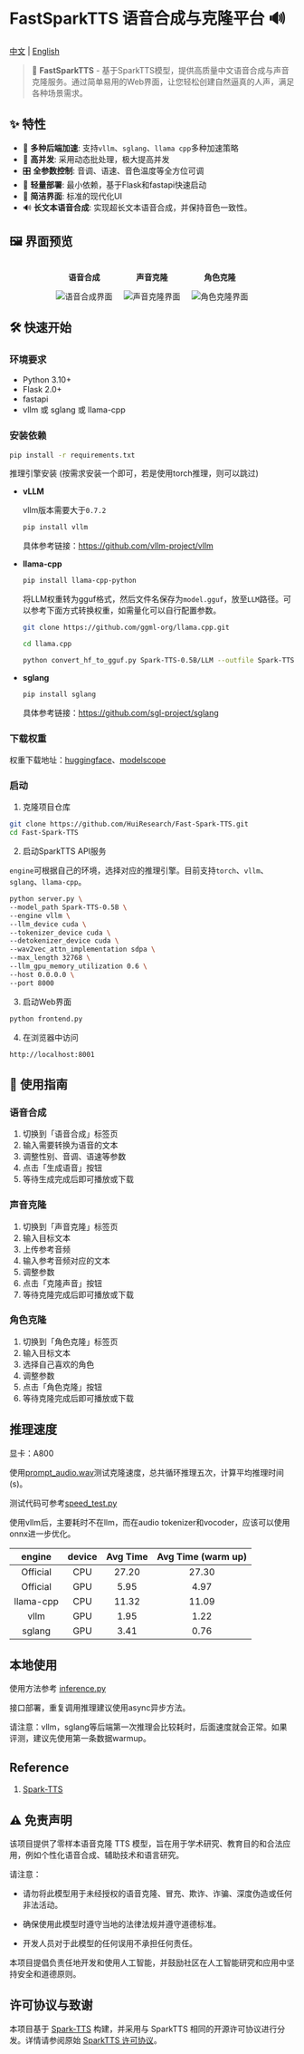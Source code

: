# FastSparkTTS 语音合成与克隆平台 🔊

[中文](README.MD) | [English](README_EN.MD)

> 🚀 **FastSparkTTS** - 基于SparkTTS模型，提供高质量中文语音合成与声音克隆服务。通过简单易用的Web界面，让您轻松创建自然逼真的人声，满足各种场景需求。

## ✨ 特性

- 🚀 **多种后端加速**: 支持`vllm`、`sglang`、`llama cpp`多种加速策略
- 🎯 **高并发**: 采用动态批处理，极大提高并发
- 🎛️ **全参数控制**: 音调、语速、音色温度等全方位可调
- 📱 **轻量部署**: 最小依赖，基于Flask和fastapi快速启动
- 🎨 **简洁界面**: 标准的现代化UI
- 🔊 **长文本语音合成**: 实现超长文本语音合成，并保持音色一致性。

## 🖼️ 界面预览

<div style="display: flex; justify-content: center; align-items: center; gap: 20px; flex-wrap: wrap;">
  <div style="text-align: center;">
    <p><strong>语音合成</strong></p>    
    <img src="source/generate_ui.png" alt="语音合成界面">
  </div>
  <div style="text-align: center;">
    <p><strong>声音克隆</strong></p>
    <img src="source/clone.png" alt="声音克隆界面">
  </div>
  <div style="text-align: center;">
    <p><strong>角色克隆</strong></p>
    <img src="source/role_clone.png" alt="角色克隆界面">
  </div>
</div>

## 🛠️ 快速开始

### 环境要求

- Python 3.10+
- Flask 2.0+
- fastapi
- vllm 或 sglang 或 llama-cpp

### 安装依赖

```bash
pip install -r requirements.txt
```

推理引擎安装 (按需求安装一个即可，若是使用torch推理，则可以跳过)

- **vLLM**

  vllm版本需要大于`0.7.2`
    ```bash
    pip install vllm
    ```
  具体参考链接：https://github.com/vllm-project/vllm


- **llama-cpp**
    ```bash
    pip install llama-cpp-python
    ```
  将LLM权重转为gguf格式，然后文件名保存为`model.gguf`，放至`LLM`路径。可以参考下面方式转换权重，如需量化可以自行配置参数。
    ```bash
    git clone https://github.com/ggml-org/llama.cpp.git
    
    cd llama.cpp
    
    python convert_hf_to_gguf.py Spark-TTS-0.5B/LLM --outfile Spark-TTS-0.5B/LLM/model.gguf
    ```

- **sglang**

    ```bash
    pip install sglang
    ```

  具体参考链接：https://github.com/sgl-project/sglang

### 下载权重

权重下载地址：[huggingface](https://huggingface.co/SparkAudio/Spark-TTS-0.5B)、[modelscope](https://modelscope.cn/models/SparkAudio/Spark-TTS-0.5B)

### 启动

1. 克隆项目仓库

```bash
git clone https://github.com/HuiResearch/Fast-Spark-TTS.git
cd Fast-Spark-TTS
```

2. 启动SparkTTS API服务

`engine`可根据自己的环境，选择对应的推理引擎。目前支持`torch`、`vllm`、`sglang`、`llama-cpp`。
```bash
python server.py \
--model_path Spark-TTS-0.5B \
--engine vllm \
--llm_device cuda \
--tokenizer_device cuda \
--detokenizer_device cuda \
--wav2vec_attn_implementation sdpa \
--max_length 32768 \
--llm_gpu_memory_utilization 0.6 \
--host 0.0.0.0 \
--port 8000
```

3. 启动Web界面

```bash
python frontend.py
```

4. 在浏览器中访问

```
http://localhost:8001
```

## 🚀 使用指南

### 语音合成

1. 切换到「语音合成」标签页
2. 输入需要转换为语音的文本
3. 调整性别、音调、语速等参数
4. 点击「生成语音」按钮
5. 等待生成完成后即可播放或下载

### 声音克隆

1. 切换到「声音克隆」标签页
2. 输入目标文本
3. 上传参考音频
4. 输入参考音频对应的文本
5. 调整参数
6. 点击「克隆声音」按钮
7. 等待克隆完成后即可播放或下载

### 角色克隆

1. 切换到「角色克隆」标签页
2. 输入目标文本
3. 选择自己喜欢的角色
4. 调整参数
5. 点击「角色克隆」按钮
6. 等待克隆完成后即可播放或下载

## 推理速度

显卡：A800

使用[prompt_audio.wav](example/prompt_audio.wav)测试克隆速度，总共循环推理五次，计算平均推理时间 (s)。

测试代码可参考[speed_test.py](speed_test.py)

使用vllm后，主要耗时不在llm，而在audio tokenizer和vocoder，应该可以使用onnx进一步优化。

|  engine   | device | Avg Time | 	Avg Time (warm up) |
|:---------:|:------:|:--------:|:-------------------:|
| Official  |  CPU   |  27.20   |        27.30        |
| Official  |  GPU   |   5.95   |        4.97         |
| llama-cpp |  CPU   |  11.32   |        11.09        |
|   vllm    |  GPU   |   1.95   |        1.22         |
|  sglang   |  GPU   |   3.41   |        0.76         |

## 本地使用

使用方法参考 [inference.py](inference.py)

接口部署，重复调用推理建议使用async异步方法。

请注意：vllm，sglang等后端第一次推理会比较耗时，后面速度就会正常。如果评测，建议先使用第一条数据warmup。

## Reference

1. [Spark-TTS](https://github.com/SparkAudio/Spark-TTS)

## ⚠️ 免责声明

该项目提供了零样本语音克隆 TTS 模型，旨在用于学术研究、教育目的和合法应用，例如个性化语音合成、辅助技术和语言研究。

请注意：
- 请勿将此模型用于未经授权的语音克隆、冒充、欺诈、诈骗、深度伪造或任何非法活动。

- 确保使用此模型时遵守当地的法律法规并遵守道德标准。

- 开发人员对于此模型的任何误用不承担任何责任。

本项目提倡负责任地开发和使用人工智能，并鼓励社区在人工智能研究和应用中坚持安全和道德原则。

## 许可协议与致谢

本项目基于 [Spark-TTS](https://github.com/SparkAudio/Spark-TTS) 构建，并采用与 SparkTTS
相同的开源许可协议进行分发。详情请参阅原始 [SparkTTS 许可协议](https://github.com/SparkAudio/Spark-TTS/blob/main/LICENSE)。